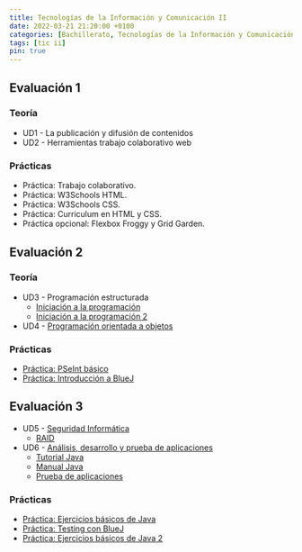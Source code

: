 ```yaml
---
title: Tecnologías de la Información y Comunicación II
date: 2022-03-21 21:20:00 +0100
categories: [Bachillerato, Tecnologías de la Información y Comunicación II]
tags: [tic ii]
pin: true
---
```


## Evaluación 1

### Teoría

- UD1 - La publicación y difusión de contenidos
- UD2 - Herramientas trabajo colaborativo web

### Prácticas

- Práctica: Trabajo colaborativo.
- Práctica: W3Schools HTML.
- Práctica: W3Schools CSS.
- Práctica: Curriculum en HTML y CSS.
- Práctica opcional: Flexbox Froggy y Grid Garden.

## Evaluación 2

### Teoría

- UD3 - Programación estructurada
    - [Iniciación a la programación](/posts/iniciacion-a-la-programacion/)
    - [Iniciación a la programación 2](/posts/iniciacion-a-la-programacion-2/)
- UD4 - [Programación orientada a objetos](/posts/poo/)
    

### Prácticas

- [Práctica: PSeInt básico](/posts/practica-pseint-basico/)
- [Práctica: Introducción a BlueJ](/posts/practica-introduccion-a-bluej/)

## Evaluación 3

- UD5 - [Seguridad Informática](/posts/seguridad-informatica/)
    - [RAID](/posts/raid/)
- UD6 - [Análisis, desarrollo y prueba de aplicaciones](/posts/analisis-desarrollo-prueba-aplicaciones/)
    - [Tutorial Java](/posts/tutorial-java/)
    - [Manual Java](/posts/manual-java/)
    - [Prueba de aplicaciones](/posts/prueba-de-aplicaciones/)

### Prácticas

- [Práctica: Ejercicios básicos de Java](/posts/practica-java-basico/)
- [Práctica: Testing con BlueJ](/posts/practica-testing-con-bluej/)
- [Práctica: Ejercicios básicos de Java 2](/posts/practica-ejercicios-basicos-java-2/)